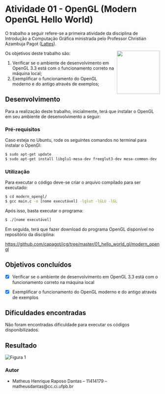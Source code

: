 # Atividade 01 - OpenGL (Modern OpenGL Hello World)

O trabalho a seguir refere-se a primeira atividade da disciplina de Introdução a Computação Gráfica ministrada pelo Professor Christian Azambuja Pagot ([Lattes](http://lattes.cnpq.br/4353928200012173)). 

[<img src="https://rawgit.com/eug/awesome-opengl/master/opengl-logo.svg" align="right" width="140">](https://www.opengl.org)

Os objetivos deste trabalho são:

<ol>
    <li>Verificar se o ambiente de desenvolvimento em OpenGL 3.3 está com o funcionamento correto na máquina local;</li>
    <li>Exemplificar o funcionamento do OpenGL moderno e do antigo através de exemplos;</li>
</ol>

## Desenvolvimento

Para a realização deste trabalho, inicialmente, terá que instalar o OpenGL em seu ambiente de desenvolvimento a seguir:

### Pré-requisitos

Caso esteja no Ubuntu, rode os seguintes comandos no terminal para instalar o OpenGl:

```sh
$ sudo apt-get update
$ sudo apt-get install libglu1-mesa-dev freeglut3-dev mesa-common-dev
```

### Utilização

Para executar o código deve-se criar o arquivo compilado para ser executado:

```sh
$ cd modern_opengl/
$ gcc main.c -o [nome executável] -lglut -lGLU -lGL
```

Após isso, basta executar o programa:
```sh
$ ./[nome executável]
```

Em seguida, terá que fazer download do programa OpenGL disponível no repositório da disciplina:

https://github.com/capagot/icg/tree/master/01_hello_world_gl/modern_opengl


## Objetivos concluídos

- [x] Verificar se o ambiente de desenvolvimento em OpenGL 3.3 está com o funcionamento correto na máquina local

- [x] Exemplificar o funcionamento do OpenGL moderno e do antigo através de exemplos

## Dificuldades encontradas

Não foram encontradas dificuldade para executar os códigos disponibilizados.

## Resultado

![Figura 1](/img/modern-opengl.png)

### Autor
<ul>
    <li>Matheus Henrique Raposo Dantas – 11414179 – matheusdantas@cc.ci.ufpb.br</li>
</ul>